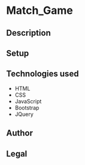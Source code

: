 # Match_Game
## Description
## Setup

## Technologies used
- HTML
- CSS
- JavaScript
- Bootstrap
- JQuery
## Author
## Legal
